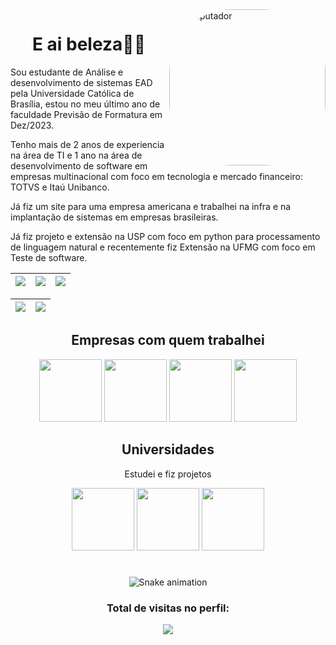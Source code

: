 <img min-width="450px" max-width="250" width="250" align="right" alt="Computador" style="border-radius:100px;" src="https://anyforsoft.com/static/a2da834e20a93f2114281a1174296b58/17.gif">

<h1 align="center">E ai beleza🖖🏽</h1>
<p>Sou estudante de Análise e desenvolvimento de sistemas EAD pela Universidade Católica de Brasília, estou no meu último ano de faculdade Previsão de Formatura em Dez/2023.

Tenho mais de 2 anos de experiencia na área de TI e 1 ano na área de desenvolvimento de software em empresas multinacional com foco em tecnologia e mercado financeiro:  TOTVS e Itaú Unibanco.
    
Já fiz um site para uma empresa americana e trabalhei na infra e na implantação de sistemas em empresas brasileiras.

Já fiz projeto e extensão na USP com foco em python para processamento de linguagem natural e recentemente
fiz Extensão na UFMG com foco em Teste de software.

</p>

| ![](http://github-profile-summary-cards.vercel.app/api/cards/stats?username=SamuelFLM&theme=nord_dark) | ![](http://github-profile-summary-cards.vercel.app/api/cards/repos-per-language?username=SamuelFLM&hide=Html&theme=nord_dark) | ![](http://github-profile-summary-cards.vercel.app/api/cards/most-commit-language?username=SamuelFLM&theme=nord_dark) |
| :-: | :-: | :-: |

| ![](http://github-profile-summary-cards.vercel.app/api/cards/profile-details?username=SamuelFLM&theme=nord_dark) | ![](https://github-readme-streak-stats.herokuapp.com/?user=SamuelFLM&hide_border=true&date_format=M%20j%5B%2C%20Y%5D&background=2D3742&stroke=2D3742&ring=6bbbca&fire=6bbbca&currStreakNum=fff&sideNums=6bbbca&currStreakLabel=6bbbca&sideLabels=fff&dates=fff) |
| :-: | :-: |


##

<div style="display: inline_block;" align="center">


## Empresas com quem trabalhei
<div>
<img height="100px" src="http://ongrenovar.com.br/images/itau-logo.jpg"/>
<img height="100px" src="https://th.bing.com/th/id/OIP.Y4gE7RAfvIiJ_1AaecJYZgAAAA?w=180&h=180&c=7&r=0&o=5&pid=1.7"/>
<img height="100px" src="https://encrypted-tbn0.gstatic.com/images?q=tbn:ANd9GcRwMmiiWcvbulGPHqRMo2tMSTdMQxUIMeiiWLMJWQ73KRN-Zrh3s4Y76pTbW6LwxHSojzI&usqp=CAU"/>
<img height="100px" src="https://th.bing.com/th/id/R.53e6a2bd503eb9aa39b5d17874d9eaa7?rik=bwJfcbrqT6WO1A&pid=ImgRaw&r=0"/>
</div>

## Universidades
<p>Estudei e fiz projetos</p>
<div>
<img height="100px" src="https://www.sinpoldf.com.br/wp-content/uploads/2019/09/41517287_1949405008462069_1302937135933816832_n.png"/>

<img height="100px" src="https://logodownload.org/wp-content/uploads/2014/12/usp-logo-azul.jpg"/>

<img height="100px" src="https://lacsed.eng.ufmg.br/wp-content/uploads/2020/05/logo-ufmg.jpg"/>


</div>


#

 <div align="center">
    
   ![Snake animation](https://github.com/SamuelFLM/SamuelFLM/blob/output/github-contribution-grid-snake.svg)

  </div>

  <h3><p align="center">Total de visitas no perfil:</p>
<p align="center">
    <img alingn="center" src="https://profile-counter.glitch.me/SamuelFLM/count.svg"/>
</p>
      
